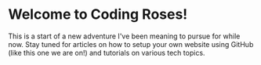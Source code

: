 # Welcome to Coding Roses! 

This is a start of a new adventure I've been meaning to pursue for while now.
Stay tuned for articles on how to setup your own website using GitHub (like this one we are on!) and tutorials on various tech topics.
